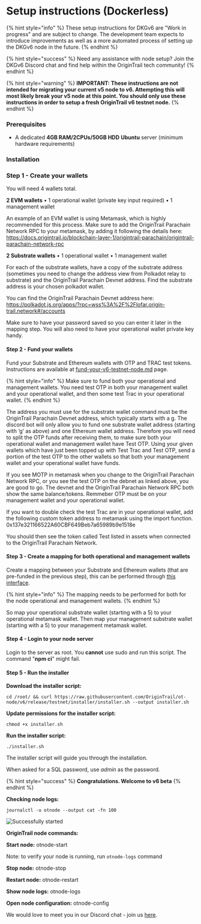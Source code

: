 # Setup instructions (Dockerless)

{% hint style="info" %}
These setup instructions for DKGv6 are "Work in progress" and are subject to change. The development team expects to introduce improvements as well as a more automated process of setting up the DKGv6 node in the future.
{% endhint %}

{% hint style="success" %}
Need any assistance with node setup? Join the DKGv6 Discord chat and find help within the OriginTrail tech community!
{% endhint %}

{% hint style="warning" %}
**IMPORTANT: These instructions are not intended for migrating your current v5 node to v6. Attempting this will most likely break your v5 node at this point. You should only use these instructions in order to setup a fresh OriginTrail v6 testnet node.**
{% endhint %}

### Prerequisites <a href="#docs-internal-guid-e057adbf-7fff-9a68-2579-1fe11935388b" id="docs-internal-guid-e057adbf-7fff-9a68-2579-1fe11935388b"></a>

* A dedicated **4GB RAM/2CPUs/50GB HDD** **Ubuntu** server (minimum hardware requirements)

### Installation

### Step 1 - Create your wallets

You will need 4 wallets total.

**2 EVM wallets**
•	1 operational wallet (private key input required)
•	1 management wallet

An example of an EVM wallet is using Metamask, which is highly recommended for this process.
Make sure to add the OriginTrail Parachain Network RPC to your metamask, by adding it following the details here: https://docs.origintrail.io/blockchain-layer-1/origintrail-parachain/origintrail-parachain-network-rpc

**2 Substrate wallets**
•	1 operational wallet
•	1 management wallet

For each of the substrate wallets, have a copy of the substrate address (sometimes you need to change the address view from Polkadot relay to substrate) and the OriginTrail Parachain Devnet address. Find the substrate address is your chosen polkadot wallet.

You can find the OriginTrail Parachain Devnet address here: https://polkadot.js.org/apps/?rpc=wss%3A%2F%2Flofar.origin-trail.network#/accounts

Make sure to have your password saved so you can enter it later in the mapping step. You will also need to have your operational wallet private key handy.

#### Step 2 - Fund your wallets

Fund your Substrate and Ethereum wallets with OTP and TRAC test tokens. Instructions are available at [fund-your-v6-testnet-node.md](fund-your-v6-testnet-node.md "mention") page.

{% hint style="info" %}
Make sure to fund both your operational and management wallets. You need test OTP in both your management wallet and your operational wallet, and then some test Trac in your operational wallet.
{% endhint %}

The address you must use for the substrate wallet command must be the OriginTrail Parachain Devnet address, which typically starts with a g.
The discord bot will only allow you to fund one substrate wallet address (starting with ‘g’ as above) and one Ethereum wallet address. Therefore you will need to split the OTP funds after receiving them, to make sure both your operational wallet and management wallet have Test OTP. Using your given wallets which have just been topped up with Test Trac and Test OTP, send a portion of the test OTP to the other wallets so that both your management wallet and your operational wallet have funds.

If you see MOTP in metamask when you change to the OriginTrail Parachain Network RPC, or you see the test OTP on the debnet as linked above, you are good to go. The devnet and the OriginTrail Parachain Network RPC both show the same balance/tokens. Remmeber OTP must be on your management wallet and your operational wallet.

If you want to double check the test Trac are in your operational wallet, add the following custom token address to metamask using the import function. 0x137e321166522A60CBF649Beb7a65989b9e1518e

You should then see the token called Test listed in assets when connected to the OriginTrail Parachain Network.

#### Step 3 - Create a mapping for both operational and management wallets

Create a mapping between your Substrate and Ethereum wallets (that are pre-funded in the previous step), this can be performed through [this interface](https://parachain.origintrail.io/parachain-account-mapping).&#x20;

{% hint style="info" %}
The mapping needs to be performed for both for the node operational and management wallets.
{% endhint %}

So map your operational substrate wallet (starting with a 5) to your operational metamask wallet. Then map your management substrate wallet (starting with a 5) to your management metamask wallet.

#### Step 4 - Login to your node server

Login to the server as root. You **cannot** use sudo and run this script. The command "**npm ci**" might fail.

#### Step 5 - Run the installer

**Download the installer script:**

```
cd /root/ && curl https://raw.githubusercontent.com/OriginTrail/ot-node/v6/release/testnet/installer/installer.sh --output installer.sh
```

**Update permissions for the installer script:**

```
chmod +x installer.sh
```

**Run the installer script:**

```
./installer.sh
```

The installer script will guide you through the installation.

When asked for a SQL password, use _admin_ as the password.

{% hint style="success" %}
**Congratulations. Welcome to v6 beta**
{% endhint %}

**Checking node logs:**

```
journalctl -u otnode --output cat -fn 100
```

![Successfully started](<../../.gitbook/assets/Screenshot 2021-12-27 at 15.49.28.png>)

**OriginTrail node commands:**

**Start node:** otnode-start&#x20;

Note: to verify your node is running, run `otnode-logs` command

**Stop node:** otnode-stop&#x20;

**Restart node:** otnode-restart&#x20;

**Show node logs:** otnode-logs&#x20;

**Open node configuration:** otnode-config

We would love to meet you in our Discord chat - join us [here](https://discord.gg/6BGSCJfk4Y).
